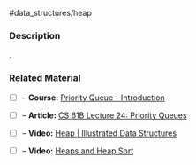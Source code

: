 #data_structures/heap

### Description

.
### Related Material

- [ ] – **Course:** [Priority Queue - Introduction](https://www.coursera.org/lecture/data-structures/introduction-2OpTs)
- [ ] – **Article:** [CS 61B Lecture 24: Priority Queues](https://archive.org/details/ucberkeley_webcast_yIUFT6AKBGE)
- [ ] – **Video:** [Heap | Illustrated Data Structures](https://www.youtube.com/watch?v=F_r0sJ1RqWk)
- [ ] – **Video:** [Heaps and Heap Sort](https://www.youtube.com/watch?v=B7hVxCmfPtM&list=PLUl4u3cNGP61Oq3tWYp6V_F-5jb5L2iHb&index=5)

